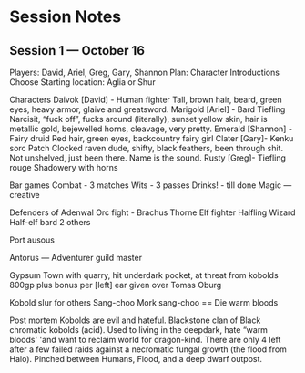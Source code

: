 #  Session Notes

## Session 1 — October 16
Players: David, Ariel, Greg, Gary, Shannon
Plan:
	Character Introductions
	Choose Starting location: Aglia or Shur

Characters
	Daivok [David] - Human fighter
		Tall, brown hair, beard, green eyes, heavy armor, glaive and greatsword.
	Marigold [Ariel] - Bard Tiefling
		Narcisit, “fuck off”, fucks around (literally), sunset yellow skin, hair is metallic gold, bejewelled horns, cleavage, very pretty.
	Emerald [Shannon] - Fairy druid
		Red hair, green eyes, backcountry fairy girl
	Clater [Gary]- Kenku sorc
		Patch Clocked raven dude, shifty, black feathers, been through shit. Not unshelved, just been there. Name is the sound.
	Rusty [Greg]- Tiefling rouge
		Shadowery with horns

Bar games
	Combat - 3 matches
	Wits - 3 passes
	Drinks! - till done
	Magic — creative

Defenders of Adenwal
	Orc fight - Brachus Thorne
    Elf fighter
	Halfling Wizard
	Half-elf bard
	2 others

Port ausous

Antorus — Adventurer guild master

Gypsum
	Town with quarry, hit underdark pocket, at threat from kobolds
		800gp plus bonus per [left] ear given over
	Tomas Oburg

Kobold slur for others Sang-choo
	Mork sang-choo == Die warm bloods

Post mortem
	Kobolds are evil and hateful. Blackstone clan of Black chromatic kobolds (acid). Used to living in the deepdark, hate “warm bloods' 'and want to reclaim world for dragon-kind. There are only 4 left after a few failed raids against a necromatic fungal growth (the flood from Halo). Pinched between Humans, Flood, and a deep dwarf outpost.
